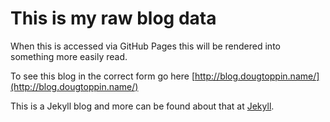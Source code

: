 # This is my raw blog data

When this is accessed via GitHub Pages this will be rendered into something more easily read.

To see this blog in the correct form go here [http://blog.dougtoppin.name/](http://blog.dougtoppin.name/)

This is a Jekyll blog and more can be found about that at [Jekyll](https://jekyllrb.com/).


